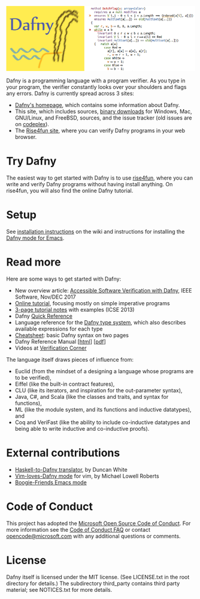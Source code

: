 ![Dafny](dafny-banner.png)

Dafny is a programming language with a program verifier. As you type in your program, the verifier constantly looks over your shoulders and flags any errors. Dafny is currently spread across 3 sites:

* [Dafny's homepage](http://research.microsoft.com/dafny), which contains some information about Dafny.
* This site, which includes sources, [binary downloads](https://github.com/Microsoft/dafny/releases) for Windows, Mac, GNU/Linux, and FreeBSD, sources, and the issue tracker (old issues are on [codeplex](https://dafny.codeplex.com/workitem/list/basic)).
* The [Rise4fun site](http://rise4fun.com/dafny), where you can verify Dafny programs in your web browser.

# Try Dafny

The easiest way to get started with Dafny is to use [rise4fun](http://rise4fun.com/dafny), where you can write and verify Dafny programs without having install anything. On rise4fun, you will also find the online Dafny tutorial.

# Setup

See [installation instructions](https://github.com/Microsoft/dafny/wiki/INSTALL) on the wiki
and instructions for installing the [Dafny mode for Emacs](https://github.com/boogie-org/boogie-friends).

# Read more

Here are some ways to get started with Dafny:

* New overview article: [Accessible Software Verification with Dafny](https://www.computer.org/csdl/mags/so/2017/06/mso2017060094-abs.html), IEEE Software, Nov/DEC 2017
* [Online tutorial](http://rise4fun.com/Dafny/tutorial/guide), focusing mostly on simple imperative programs 
* [3-page tutorial notes](http://research.microsoft.com/en-us/um/people/leino/papers/krml233.pdf) with examples (ICSE 2013) 
* Dafny [Quick Reference](http://research.microsoft.com/en-us/projects/dafny/reference.aspx)
* Language reference for the [Dafny type system](http://research.microsoft.com/en-us/um/people/leino/papers/krml243.html), which also describes available expressions for each type 
* [Cheatsheet](https://docs.google.com/document/d/1kz5_yqzhrEyXII96eCF1YoHZhnb_6dzv-K3u79bMMis/edit?pref=2&pli=1): basic Dafny syntax on two pages 
* Dafny Reference Manual [[html](https://github.com/Microsoft/dafny/blob/master/Docs/DafnyRef/out/DafnyRef.html)] [[pdf](https://github.com/Microsoft/dafny/blob/master/Docs/DafnyRef/out/DafnyRef.pdf)]
* Videos at [Verification Corner](https://www.youtube.com/channel/UCP2eLEql4tROYmIYm5mA27A)

The language itself draws pieces of influence from:

* Euclid (from the mindset of a designing a language whose programs are to be verified),
* Eiffel (like the built-in contract features),
* CLU (like its iterators, and inspiration for the out-parameter syntax),
* Java, C#, and Scala (like the classes and traits, and syntax for functions),
* ML (like the module system, and its functions and inductive datatypes), and
* Coq and VeriFast (like the ability to include co-inductive datatypes and being able to write inductive and co-inductive proofs).

# External contributions

* [Haskell-to-Dafny translator](http://www.doc.ic.ac.uk/~dcw/h2d.cgi), by Duncan White
* [Vim-loves-Dafny mode](https://github.com/mlr-msft/vim-loves-dafny) for vim, by Michael Lowell Roberts
* [Boogie-Friends Emacs mode](https://github.com/boogie-org/boogie-friends)

# Code of Conduct

This project has adopted the [Microsoft Open Source Code of Conduct](https://opensource.microsoft.com/codeofconduct/). For more information see the [Code of Conduct FAQ](https://opensource.microsoft.com/codeofconduct/faq/) or contact [opencode@microsoft.com](mailto:opencode@microsoft.com) with any additional questions or comments.

# License

Dafny itself is licensed under the MIT license. (See LICENSE.txt in the root directory for details.) The subdirectory third_party contains third party material; see NOTICES.txt for more details.
